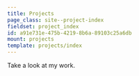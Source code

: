 ```yaml
---
title: Projects
page_class: site--project-index
fieldset: project_index
id: a91e731e-475b-4219-8b6a-89103c25a6db
mount: projects
template: projects/index
---
```

Take a look at my work.
